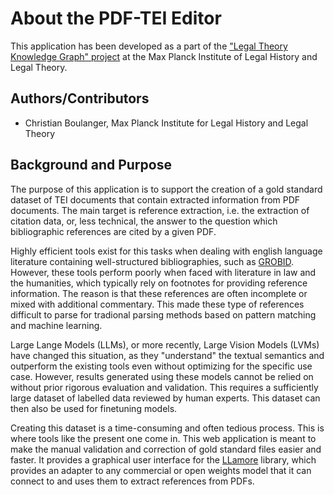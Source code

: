 # About the PDF-TEI Editor

This application has been developed as a part of the ["Legal Theory Knowledge Graph" project](https://www.lhlt.mpg.de/2514927/03-boulanger-legal-theory-graph) at the Max Planck Institute of Legal History and Legal Theory.

## Authors/Contributors

- Christian Boulanger, Max Planck Institute for Legal History and Legal Theory

## Background and Purpose

The purpose of this application is to support the creation of a gold standard dataset of TEI documents that contain extracted information from PDF documents. The main target is reference extraction, i.e. the extraction of citation data, or, less technical, the answer to the question which bibliographic references are cited by a given PDF.

Highly efficient tools exist for this tasks when dealing with english language literature containing well-structured bibliographies, such as [GROBID](https://grobid.readthedocs.io/). However, these tools perform poorly when faced with literature in law and the humanities, which typically rely on footnotes for providing reference information. The reason is that these references are often incomplete or mixed with additional commentary. This made these type of references difficult to parse for tradional parsing methods based on pattern matching and machine learning.

Large Lange Models (LLMs), or more recently, Large Vision Models (LVMs) have changed this situation, as they "understand" the textual semantics and outperform the existing tools even without optimizing for the specific use case. However,  results generated using these models cannot be relied on without prior rigorous evaluation and validation. This requires a sufficiently large dataset of labelled data reviewed by human experts. This dataset can then also be used for finetuning models.

Creating this dataset is a time-consuming and often tedious process. This is where tools like the present one come in. This web application is meant to make the manual validation and correction of gold standard files easier and faster. It provides a graphical user interface for the [LLamore](https://github.com/mpilhlt/llamore) library, which provides an adapter to any commercial or open weights model that it can connect to and uses them to extract references from PDFs.
